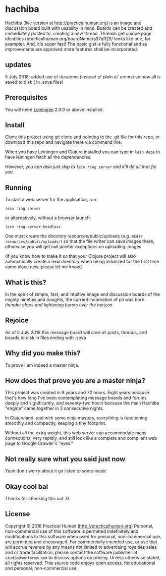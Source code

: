 # hachiba

Hachiba (live version at http://practicalhuman.org) is an image and discussion board built with usability in mind.
Boards can be created and immediately posted to, creating a new thread.
Threads get unique page identities (practicalhuman.org/boardName/a37qR29/ looks like one, for example).
And, it's super fast!
The basic gist is fully functional and as improvements are approved more features shall be incorporated.

## updates

5 July 2018: added use of duratoms (instead of plain ol' atoms) so now all is saved to disk ( in .sova files)


## Prerequisites

You will need [Leiningen][] 2.0.0 or above installed.

[leiningen]: https://github.com/technomancy/leiningen

## Install

Clone this project using git clone and pointing to the .git file for this repo, or download this repo and navigate there via command line.

When you have Leiningen and Clojure installed you can type in `lein deps` to have leiningen fetch all the dependencies.

_However, you can also just skip to `lein ring server` and it'll do all that for you._





## Running

To start a web server for the application, run:

    lein ring server

or alternatively, without a browser launch:

    lein ring server-headless


One must create the directory resources/public/uploads (e.g. `mkdir resources/public/uploads/`) so that the file writer can save images there, otherwise you will get null pointer exceptions on uploading images.

(If you know how to make it so that your Clojure project will also automatically create a new directory when being initialized for the first time some place new, please let me know.)




## What is this?

In the spirit of simple, fast, and intuitive image and discussion boards of the mighty nineties and noughts, the current incarnation of ph was born. *thunder claps and lightening bursts over the horizon*




## Rejoice

As of 5 July 2018 this message board will save all posts, threads, and boards to disk in files ending with .sova


## Why did you make this?

To prove I am indeed a master ninja.

## How does that prove you are a master ninja?

This project was created in 8 years and 72 hours.  Eight years because that's how long I've been contemplating message boards and forums deeply and significantly, and seventy-two hours because the main Hachiba "engine" came together in 3 consecutive nights.

In Clojureland, and with some ninja mastery, everything is functioning smoothly and compactly, keeping a tiny footprint.

Without all the extra weight, this web server can accommodate many connections, very rapidly, and still look like a complete and compliant web page to Google Crawler's "eyes."


## Not really sure what you said just now

Yeah don't worry about it go listen to some music

## Okay cool bai

Thanks for checking this out :D


## License

Copyright © 2018 Practical Human (http://practicalhuman.org)
Personal, non-commercial use of this software is permitted indefinitely and modifications to this software when used for personal, non-commercial use, are permitted and encouraged.  For commercially intended use, or use that will accrue revenue by any means not limited to advertising royalties sales and or trade facilitation, please contact the software publisher at `studio@nonforum.com` to discuss options on pricing.
Unless otherwise stated, all rights reserved.
This source code enjoys open access, for educational and personal, non-commercial use.
